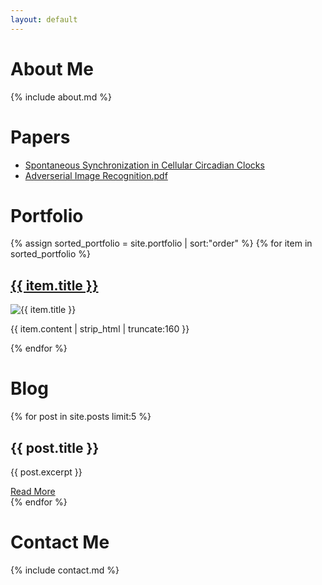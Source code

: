 ```yaml
---
layout: default
---
```


<!-- About Me Section -->
<div class="container">
  <div id="about">
    <h1>About Me</h1>
    {% include about.md %}
  </div>

  <!-- Papers Section -->
  <div id="papers">
    <h1>Papers</h1>
  <ul>
    <li><a href="assets/papers/Dynamics_of_Axially_Coupled_Rotor_Pair.pdf">Spontaneous Synchronization in Cellular Circadian Clocks</a></li>
    <li><a href="assets/papers/Adverserial_Image_Recognition.pdf">Adverserial Image Recognition.pdf</a></li>
    <!-- add more papers here -->
  </ul>
  </div>

  <!-- Portfolio Section -->
  <div id="portfolio">
    <h1>Portfolio</h1>
      {% assign sorted_portfolio = site.portfolio | sort:"order" %}
      {% for item in sorted_portfolio %}
    <div class="portfolio-item">
        <h2><a href="{{ item.url }}">{{ item.title }}</a></h2>
        <img src="{{ item.image }}" alt="{{ item.title }}">
        <p>{{ item.content | strip_html | truncate:160 }}</p>
    </div>
    {% endfor %}
  </div>

  <!-- Blog Section -->
  <div id="blog">
    <h1>Blog</h1>
    {% for post in site.posts limit:5 %}
      <div class="blog-post">
        <h2>{{ post.title }}</h2>
        <p>{{ post.excerpt }}</p>
        <a href="{{ post.url }}">Read More</a>
      </div>
    {% endfor %}
  </div>

  <!-- Contact Information Section -->
  <div id="contact">
    <h1>Contact Me</h1>
    {% include contact.md %}
  </div>
</div>